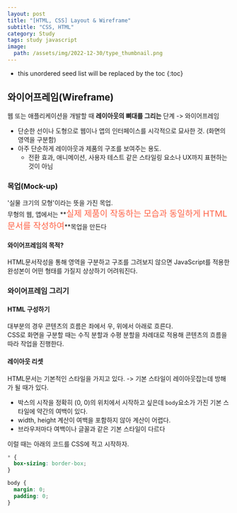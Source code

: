 ```yaml
---
layout: post
title: "[HTML, CSS] Layout & Wireframe"
subtitle: "CSS, HTML"
category: Study
tags: study javascript
image:
  path: /assets/img/2022-12-30/type_thumbnail.png
---
```


* this unordered seed list will be replaced by the toc
{:toc}
<!--more-->

## 와이어프레임(Wireframe)
웹 또는 애플리케이션을 개발할 때 **레이아웃의 뼈대를 그리는** 단계 -> 와이어프레임


- 단순한 선이나 도형으로 웹이나 앱의 인터페이스를 시각적으로 묘사한 것. (화면의 영역을 구분함)
- 아주 단순하게 레이아웃과 제품의 구조를 보여주는 용도.
  - 전환 효과, 애니메이션, 사용자 테스트 같은 스타일링 요소나 UX까지 표현하는 것이 아님

### 목업(Mock-up)
'실물 크기의 모형'이라는 뜻을 가진 목업.  
무형의 웹, 앱에서는 **<span style="font-size: 1.2rem; color: tomato">실제 제품이 작동하는 모습과 동일하게 HTML문서를 작성하여</span>**목업을 만든다

#### 와이어프레임의 목적?
HTML문서작성을 통해 영역을 구분하고 구조를 그려보지 않으면 JavaScript를 적용한 완성본이 어떤 형태를 가질지 상상하기 어려워진다.

### 와이어프레임 그리기
#### HTML 구성하기
대부분의 경우 콘텐츠의 흐름은 좌에서 우, 위에서 아래로 흐른다.  
CSS로 화면을 구분할 때는 수직 분할과 수평 분할을 차례대로 적용해 콘텐츠의 흐름을 따라 작업을 진행한다.

#### 레이아웃 리셋
HTML문서는 기본적인 스타일을 가지고 있다. -> 기본 스타일이 레이아웃잡는데 방해가 될 때가 있다.
  - 박스의 시작을 정확히 (0, 0)의 위치에서 시작하고 싶은데 `body`요소가 가진 기본 스타일에 약간의 여백이 있다.
  - width, height 계산이 여백을 포함하지 않아 계산이 어렵다.
  - 브라우저마다 여백이나 글꼴과 같은 기본 스타일이 다르다

이럴 때는 아래의 코드를 CSS에 적고 시작하자.

```CSS
* {
  box-sizing: border-box;
}

body {
  margin: 0;
  padding: 0;
}
```